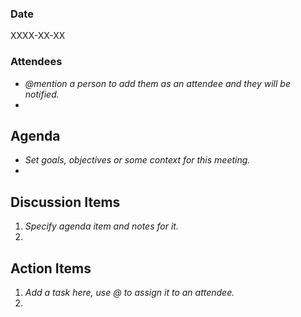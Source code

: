 ### Date
XXXX-XX-XX

### Attendees
- *@mention a person to add them as an attendee and they will be notified.*
- 

## Agenda
- *Set goals, objectives or some context for this meeting.*
- 

## Discussion Items
1. *Specify agenda item and notes for it.*
2. 

## Action Items
1. *Add a task here, use @ to assign it to an attendee.*
2. 
